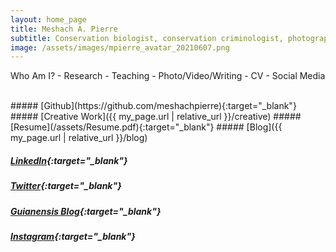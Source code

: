 ```yaml
---
layout: home_page
title: Meshach A. Pierre
subtitle: Conservation biologist, conservation criminologist, photographer, and writer
image: /assets/images/mpierre_avatar_20210607.png
---
```


Who Am I? - Research - Teaching - Photo/Video/Writing - CV - Social Media

<br>
##### [Github](https://github.com/meshachpierre){:target="_blank"}
##### [Creative Work]({{ my_page.url | relative_url }}/creative)
##### [Resume](/assets/Resume.pdf){:target="_blank"}
##### [Blog]({{ my_page.url | relative_url }}/blog)

<br>

##### [LinkedIn](https://www.linkedin.com/in/meshach-pierre-7ba1017b/){:target="_blank"}
##### [Twitter](https://twitter.com/meshach_pierre){:target="_blank"}
##### [Guianensis Blog](https://guianensis.wordpress.com/){:target="_blank"}
##### [Instagram](https://www.instagram.com/meshachpierre/){:target="_blank"}
